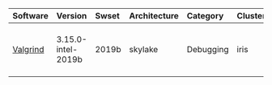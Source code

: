 | Software                                        | Version                   | Swset        | Architecture   | Category         | Clusters    | Description                             |
|:------------------------------------------------|:--------------------------|:-------------|:---------------|:-----------------|:------------|:----------------------------------------|
| <p><a href=http://valgrind.org>Valgrind</a></p> | <p>3.15.0-intel-2019b</p> | <p>2019b</p> | <p>skylake</p> | <p>Debugging</p> | <p>iris</p> | Valgrind: Debugging and profiling tools |
